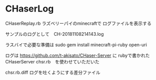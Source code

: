 # CHaserLog

CHaserReplay.rb
ラズベリーパイのminecraftで ログファイルを表示する

サンプルのログとして　CH-20181108214143.log

ラスバイで必要な準備は
sudo gem install minecraft-pi-ruby open-uri

ログは
https://github.com/t-akisato/CHaser-Server に rubyで書かれたCHaserServer chsr.rb　を使わせていただいた


chsr.rb.diff ログを吐くようにする差分ファイル
